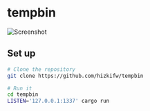 # tempbin

![Screenshot](https://user-images.githubusercontent.com/7418049/181550722-773781ad-bf92-4bce-ae09-e7432263194f.png)

## Set up

```bash
# Clone the repository
git clone https://github.com/hizkifw/tempbin

# Run it
cd tempbin
LISTEN='127.0.0.1:1337' cargo run
```
